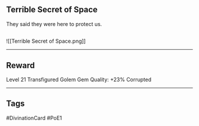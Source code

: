 ## Terrible Secret of Space
They said they were here to protect us.
## 
![[Terrible Secret of Space.png]]

---
## Reward
Level 21 Transfigured Golem Gem
Quality: +23%
Corrupted

---
## Tags
#DivinationCard
#PoE1
